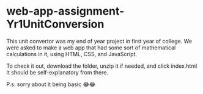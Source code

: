 # web-app-assignment-Yr1UnitConversion

This unit convertor was my end of year project in first year of college.
We were asked to make a web app that had some sort of mathematical calculations in it, using HTML, CSS, and JavaScript.

To check it out, download the folder, unzip it if needed, and click index.html
It should be self-explanatory from there.

P.s. sorry about it being basic 😂😂
